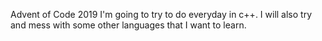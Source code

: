 Advent of Code 2019
I'm going to try to do everyday in c++.
I will also try and mess with some other languages that I want to learn.